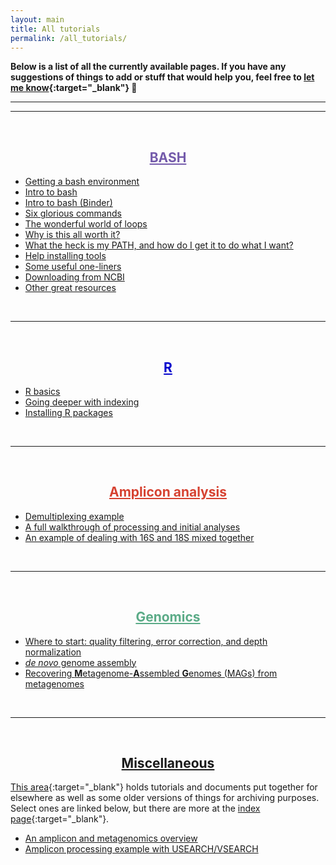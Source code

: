 ```yaml
---
layout: main
title: All tutorials
permalink: /all_tutorials/
---  
```


**Below is a list of all the currently available pages. If you have any suggestions of things to add or stuff that would help you, feel free to [let me know](https://twitter.com/AstrobioMike){:target="_blank"} 🙂**


---
---
<br>
<center><h2><a href="/bash/" style="color:#745bab">BASH</a></h2></center>  
 
* [Getting a bash environment](/bash/getting_bash_env)
* [Intro to bash](/bash/bash_intro)
* [Intro to bash (Binder)](/bash/bash_intro_binder)
* [Six glorious commands](/bash/six_commands)
* [The wonderful world of loops](/bash/for_loops)
* [Why is this all worth it?](/bash/why)
* [What the heck is my PATH, and how do I get it to do what I want?](/bash/modifying_your_path)
* [Help installing tools](/bash/installing_tools)
* [Some useful one-liners](/bash/one_liners)
* [Downloading from NCBI](/bash/ncbi_eutils)
* [Other great resources](/bash/other_resources)  
<br>

---
<br>
<center><h2><a href="/R/" style="color:#0000cc">R</a></h2></center>

* [R basics](/R/basics)  
* [Going deeper with indexing](/R/more_indexing)  
* [Installing R packages](/R/installing_packages)  
<br>

---
<br>
<center><h2><a href="/amplicon/" style="color:#d64231">Amplicon analysis</a></h2></center>

* [Demultiplexing example](/amplicon/demultiplexing)  
* [A full walkthrough of processing and initial analyses](/amplicon/dada2_workflow_ex)  
* [An example of dealing with 16S and 18S mixed together](/amplicon/16S_and_18S_mixed)  
<br>

---
<br>
<center><h2><a href="/genomics/" style="color:#5bab87">Genomics</a></h2></center>

* [Where to start: quality filtering, error correction, and depth normalization](/genomics/where_to_start)  
* [*de novo* genome assembly](/genomics/de_novo_assembly) 
* [Recovering **M**etagenome-**A**ssembled **G**enomes (MAGs) from metagenomes](/genomics/metagen_anvio)
<br>

---
<br>
<center><h2><a href="/misc/">Miscellaneous</a></h2></center>

[This area](/misc/){:target="_blank"} holds tutorials and documents put together for elsewhere as well as some older versions of things for archiving purposes. Select ones are linked below, but there are more at the [index page](/misc/){:target="_blank"}.

* [An amplicon and metagenomics overview](/misc/amplicon_and_metagen)
* [Amplicon processing example with USEARCH/VSEARCH](/amplicon/workflow_ex)

